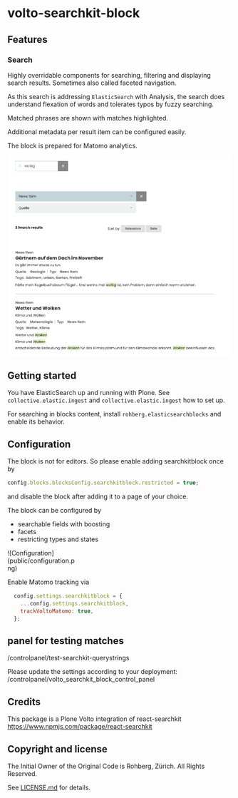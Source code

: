 # volto-searchkit-block


## Features

### Search

Highly overridable components for searching, filtering and displaying search results. Sometimes also called faceted navigation.

As this search is addressing `ElasticSearch` with Analysis, the search does understand flexation of words and tolerates typos by fuzzy searching.

Matched phrases are shown with matches highlighted.

Additional metadata per result item can be configured easily.

The block is prepared for Matomo analytics.


![Search @rohberg/volto-searchkit-block](public/search.png)

## Getting started

You have ElasticSearch up and running with Plone. See `collective.elastic.ingest` and `collective.elastic.ingest` how to set up.

For searching in blocks content, install `rohberg.elasticsearchblocks` and enable its behavior.


## Configuration

The block is not for editors. So please enable adding searchkitblock once by

```js
config.blocks.blocksConfig.searchkitblock.restricted = true;
```

and disable the block after adding it to a page of your choice.

The block can be configured by 

- searchable fields with boosting
- facets
- restricting types and states

<div style="width:30%">
  ![Configuration](public/configuration.png)
</div>

Enable Matomo tracking via

```js
  config.settings.searchkitblock = {
    ...config.settings.searchkitblock,
    trackVoltoMatomo: true,
  };
```

## panel for testing matches

/controlpanel/test-searchkit-querystrings

Please update the settings according to your deployment: /controlpanel/volto_searchkit_block_control_panel

## Credits

This package is a Plone Volto integration of react-searchkit https://www.npmjs.com/package/react-searchkit


## Copyright and license

The Initial Owner of the Original Code is Rohberg, Zürich.
All Rights Reserved.

See [LICENSE.md](https://github.com/rohberg/volto-searchkit-block/blob/master/LICENSE.md) for details.
